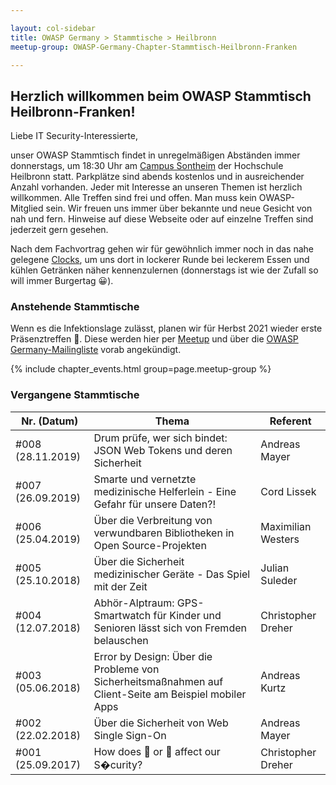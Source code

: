 ```yaml
---

layout: col-sidebar
title: OWASP Germany > Stammtische > Heilbronn
meetup-group: OWASP-Germany-Chapter-Stammtisch-Heilbronn-Franken

---
```


## Herzlich willkommen beim OWASP Stammtisch Heilbronn-Franken!

Liebe IT Security-Interessierte,

unser OWASP Stammtisch findet in unregelmäßigen Abständen immer donnerstags, um 18:30 Uhr am [Campus Sontheim](https://www.hs-heilbronn.de/kontakt) der Hochschule Heilbronn statt. Parkplätze sind abends kostenlos und in ausreichender Anzahl vorhanden. Jeder mit Interesse an unseren Themen ist herzlich willkommen. Alle Treffen sind frei und offen. Man muss kein OWASP-Mitglied sein. Wir freuen uns immer über bekannte und neue Gesicht von nah und fern. Hinweise auf diese Webseite oder auf einzelne Treffen sind jederzeit gern gesehen.

Nach dem Fachvortrag gehen wir für gewöhnlich immer noch in das nahe gelegene [Clocks](https://www.clocks-heilbronn.de/), um uns dort in lockerer Runde bei leckerem Essen und kühlen Getränken näher kennenzulernen (donnerstags ist wie der Zufall so will immer Burgertag 😀).

### Anstehende Stammtische
Wenn es die Infektionslage zulässt, planen wir für Herbst 2021 wieder erste Präsenztreffen 🤞. Diese werden hier per [Meetup](https://www.meetup.com/de-DE/OWASP-Germany-Chapter-Stammtisch-Heilbronn-Franken/) und über die [OWASP Germany-Mailingliste](https://groups.google.com/a/owasp.org/forum/#!forum/germany-chapter) vorab angekündigt.

{% include chapter_events.html group=page.meetup-group %}


<script type='text/javascript'>
  $(function(){
    $(".timeclass").hover(function() {
      utc_str = $(this).text();
      ndx = utc_str.indexOf(':');
      st_hour_str = utc_str.substring(0, ndx);
      st_min_str = utc_str.substring(ndx + 1, ndx + 3);
      utc_dt = luxon.DateTime.utc(2020, 06, 06, parseInt(st_hour_str), parseInt(st_min_str), 0);
      start_dt = utc_dt.setZone(luxon.DateTime.local().zoneName);

      ndx = utc_str.lastIndexOf(':');
      end_hour_str = utc_str.substring(ndx - 2, ndx - 1);
      end_min_str = utc_str.substring(ndx + 1, ndx + 3);
      utc_dt = luxon.DateTime.utc(2020, 06, 06, parseInt(end_hour_str), parseInt(end_min_str), 0);
      end_dt = utc_dt.setZone(luxon.DateTime.local().zoneName);
      popstr = start_dt.toLocaleString(luxon.DateTime.TIME_WITH_SECONDS) + ' to ' + end_dt.toLocaleString(luxon.DateTime.TIME_WITH_SHORT_OFFSET);
      $(this).prop('title', popstr);
    });
  });


</script>


### Vergangene Stammtische

| Nr. (Datum)  | Thema | Referent |
| ------------- | ------------- |------------- |
|\#008 (28.11.2019) | Drum prüfe, wer sich bindet: JSON Web Tokens und deren Sicherheit | Andreas Mayer |
|\#007 (26.09.2019) | Smarte und vernetzte medizinische Helferlein - Eine Gefahr für unsere Daten?! | Cord Lissek |
|\#006 (25.04.2019) | Über die Verbreitung von verwundbaren Bibliotheken in Open Source-Projekten | Maximilian Westers |
|\#005 (25.10.2018) | Über die Sicherheit medizinischer Geräte - Das Spiel mit der Zeit | Julian Suleder |
|\#004 (12.07.2018) | Abhör-Alptraum: GPS-Smartwatch für Kinder und Senioren lässt sich von Fremden belauschen | Christopher Dreher |
| \#003 (05.06.2018) | Error by Design: Über die Probleme von Sicherheitsmaßnahmen auf Client-Seite am Beispiel mobiler Apps | Andreas Kurtz |
| \#002 (22.02.2018) | Über die Sicherheit von Web Single Sign-On | Andreas Mayer |
| \#001 (25.09.2017) | How does 🙈 or 💩 affect our S�curity? | Christopher Dreher |
